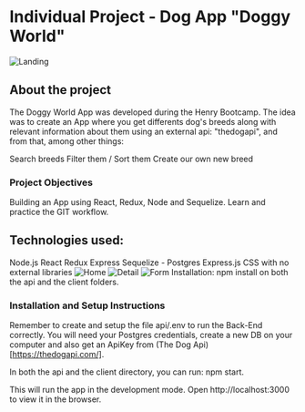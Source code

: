 # Individual Project - Dog App "Doggy World"
![Landing](https://user-images.githubusercontent.com/86334859/142327340-24ac51c2-b85d-443e-8b9a-55eb6774049c.png)

## About the project 
The Doggy World App was developed during the Henry Bootcamp. The idea was to create an App where you get differents dog's breeds along with relevant information about them using an external api: "thedogapi", and from that, among other things:

Search breeds
Filter them / Sort them
Create our own new breed

### Project Objectives
Building an App using React, Redux, Node and Sequelize.
Learn and practice the GIT workflow.

## Technologies used:
Node.js
React
Redux
Express
Sequelize - Postgres
Express.js
CSS with no external libraries
![Home](https://user-images.githubusercontent.com/86334859/142331682-ec991310-4269-4d75-bf48-f4c64a3ff87f.png)
![Detail](https://user-images.githubusercontent.com/86334859/142331713-f93f56bc-2e19-48c6-ab63-b2d2512bc51d.png)
![Form](https://user-images.githubusercontent.com/86334859/142331725-cf741900-bf5c-492b-babe-f955c6c35060.png)
Installation: npm install on both the api and the client folders.

### Installation and Setup Instructions
Remember to create and setup the file api/.env to run the Back-End correctly. You will need your Postgres credentials, create a new DB on your computer and also get an ApiKey from (The Dog Api)[https://thedogapi.com/].

In both the api and the client directory, you can run: npm start.

This will run the app in the development mode.
Open http://localhost:3000 to view it in the browser.
